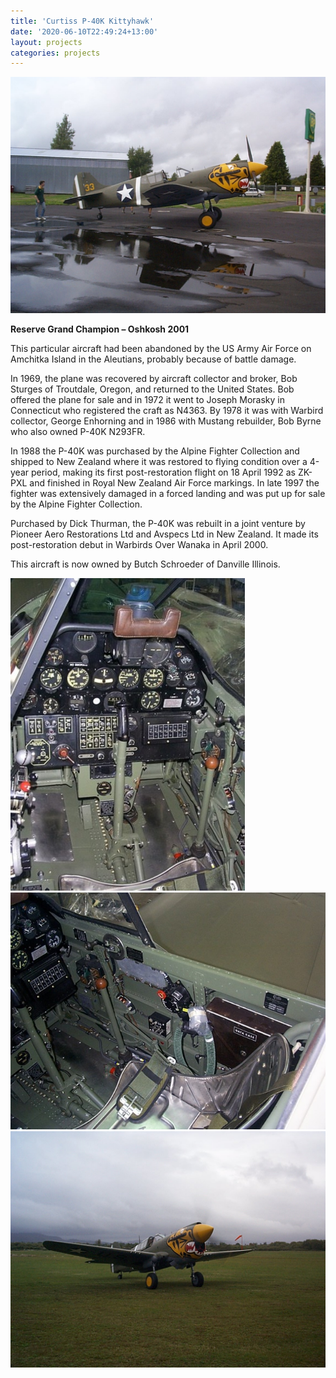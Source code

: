 ```yaml
---
title: 'Curtiss P-40K Kittyhawk'
date: '2020-06-10T22:49:24+13:00'
layout: projects
categories: projects
---
```


![](/assets/img/projects/curtiss-p-40k-kittyhawk/p-40k-kittyhawk-1.jpg)

**Reserve Grand Champion – Oshkosh 2001**

This particular aircraft had been abandoned by the US Army Air Force on Amchitka Island in the Aleutians, probably because of battle damage.

In 1969, the plane was recovered by aircraft collector and broker, Bob Sturges of Troutdale, Oregon, and returned to the United States. Bob offered the plane for sale and in 1972 it went to Joseph Morasky in Connecticut who registered the craft as N4363. By 1978 it was with Warbird collector, George Enhorning and in 1986 with Mustang rebuilder, Bob Byrne who also owned P-40K N293FR.

In 1988 the P-40K was purchased by the Alpine Fighter Collection and shipped to New Zealand where it was restored to flying condition over a 4-year period, making its first post-restoration flight on 18 April 1992 as ZK-PXL and finished in Royal New Zealand Air Force markings. In late 1997 the fighter was extensively damaged in a forced landing and was put up for sale by the Alpine Fighter Collection.

Purchased by Dick Thurman, the P-40K was rebuilt in a joint venture by Pioneer Aero Restorations Ltd and Avspecs Ltd in New Zealand. It made its post-restoration debut in Warbirds Over Wanaka in April 2000.

This aircraft is now owned by Butch Schroeder of Danville Illinois.

![](/assets/img/projects/curtiss-p-40k-kittyhawk/p-40k-kittyhawk-2.jpg)
![](/assets/img/projects/curtiss-p-40k-kittyhawk/p-40k-kittyhawk-3.jpg)
![](/assets/img/projects/curtiss-p-40k-kittyhawk/p-40k-kittyhawk-4.jpg)
